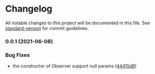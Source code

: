 # Changelog

All notable changes to this project will be documented in this file. See [standard-version](https://github.com/conventional-changelog/standard-version) for commit guidelines.

### 0.0.1 (2021-06-08)


### Bug Fixes

* the constructor of Observer support null params ([44415d8](https://github.com/damingerdai/tfontfaceobserver/commit/44415d8fdd34a658515b67a3c817a38f54aad5fe))
